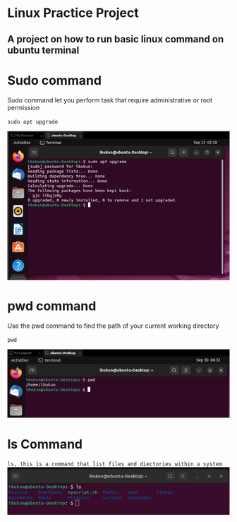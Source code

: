 # Linux Practice Project

## A project on how to run **basic linux command** on ubuntu terminal

# Sudo command

Sudo command let you perform task that require administrative or root permission

`sudo apt upgrade`

![Alt text](images/sudo.png)

# pwd command
Use the pwd command to find the path of your current working directory

`pwd`

![Alt text](images/pwd.png)

# ls Command
`ls, this is a command that list files and diectories within a system`
![Alt text](images/ls.png)
